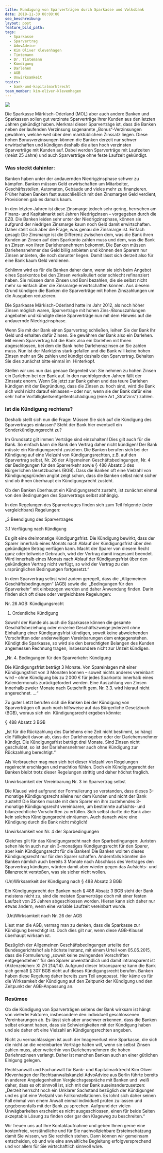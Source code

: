 ```yaml
---
title: Kündigung von Sparverträgen durch Sparkasse und Volksbank
date: 2018-11-30 00:00:00
seo_beschreibung:
layout: post
feature_bild_path:
tags:
  - Sparkasse
  - Sparvertrag
  - AdovAdvice
  - Kim Oliver Klevenhagen
  - Tintemann
  - Dr. Tintemann
  - Kündigung
  - Darlehen
  - AGB
  - Unwirksamkeit
topics:
  - bank-und-kapitalmarktrecht
team_member: kim-oliver-klevenhagen
---
```


![](/uploads/sparkasse-50118-640.jpg)

Die Sparkasse Märkisch-Oderland (MOL) aber auch andere Banken und Sparkassen sollen gut verzinste Sparverträge Ihrer Kunden aus den letzten Jahren gekündigt haben. Merkmal dieser Sparverträge ist, dass die Banken neben der laufenden Verzinsung sogenannte „Bonus“-Verzinsungen gewähren, welche weit über dem marktüblichem Zinssatz liegen. Diese hohen Bonusverzinsungen können die Banken derzeit nur schwer erwirtschaften und kündigen deshalb die alten hoch verzinsten Sparverträge mit Kunden auf. Dabei werden Sparverträge mit Laufzeiten (meist 25 Jahre) und auch Sparverträge ohne feste Laufzeit gekündigt.

### Was steckt dahinter:

Banken haben unter der andauernden Niedrigzinsphase schwer zu kämpfen. Banken müssen Geld erwirtschaften um Mitarbeiter, Geschäftsstellen, Automaten, Gebäude und vieles mehr zu finanzieren. Früher haben Banken fast ausschließlich mit den Zinsmargen Geld verdient, Provisionen gab es damals kaum.

In den letzten Jahren ist diese Zinsmarge jedoch sehr gering, herrschen am Finanz- und Kapitalmarkt seit Jahren Niedrigzinsen – vorgegeben durch die EZB. Die Banken leiden sehr unter der Niedrigzinsphase, können sie aufgrund der niedrigen Zinsmarge kaum noch Geld damit erwirtschaften. Daher stellt sich aber die Frage, was genau die Zinsmarge ist. Einfach gesagt: Die Zinsmarge ist die Differenz zwischen dem, was die Bank ihren Kunden an Zinsen auf dem Sparkonto zahlen muss und dem, was die Bank an Zinsen von ihren Darlehensnehmern bekommt. Die Banken müssen Darlehensnehmer das Geld billig anbieten und können den Sparern nur Zinsen anbieten, die noch darunter liegen. Damit lässt sich derzeit also für eine Bank kaum Geld verdienen.

Schlimm wird es für die Banken daher dann, wenn sie sich beim Angebot eines Sparkontos bei den Zinsen verkalkuliert oder schlecht refinanziert haben. Sie müssen dann Zinsen und Boni bezahlen, die sie selbst nicht mehr so einfach über die Zinsmarge erwirtschaften können. Aus diesem Grund kündigen die Banken die Sparverträge mit hohen Zinszahlungen um die Ausgaben reduzieren.

Die Sparkasse Märkisch-Oderland hatte im Jahr 2012, als noch höher Zinsen möglich waren, Sparverträge mit hohen Zins-/Bonuszahlungen angeboten und kündigte diese Sparverträge nun mit dem Hinweis auf die andauernde Niedrigzinsphase.

Wenn Sie mit der Bank einen Sparvertrag schließen, leihen Sie der Bank Ihr Geld und erhalten dafür Zinsen. Sie gewähren der Bank also ein Darlehen. Mit einem Sparvertrag hat die Bank also ein Darlehen mit Ihnen abgeschlossen, bei dem die Bank hohe Darlehenszinsen an Sie zahlen muss. Nun ist der Marktzins stark gefallen und die Bank will keine hohen Zinsen mehr an Sie zahlen und kündigt deshalb den Sparvertrag. Behalten Sie dies zunächst bitte einmal im  Hinterkopf.

Stellen wir uns nun das genaue Gegenteil vor: Sie nehmen zu hohen Zinsen ein Darlehen bei der Bank auf. In den nachfolgenden Jahren fällt der Zinssatz enorm. Wenn Sie jetzt zur Bank gehen und das teure Darlehen kündigen mit der Begründung, dass die Zinsen zu hoch sind, wird die Bank sich wohl nicht darauf einlassen – oder nur, wenn sie der Bank dafür eine sehr hohe Vorfälligkeitsentgeltentschädigung (eine Art „Strafzins“) zahlen.

### Ist die Kündigung rechtens?

Deshalb stellt sich nun die Frage: Müssen Sie sich auf die Kündigung des Sparvertrages einlassen? Steht der Bank hier eventuell ein Sonderkündigungsrecht zu?

Im Grundsatz gilt immer: Verträge sind einzuhalten! Dies gilt auch für die Bank. So einfach kann die Bank den Vertrag daher nicht kündigen! Der Bank müsste ein Kündigungsrecht zustehen. Die Banken berufen sich bei der Kündigung auf eine Vielzahl von Kündigungsrechten, z.B. auf den Sparvertrag selbst, Nr. 26 der Allgemeinen Geschäftsbedingungen, Nr. 4 der Bedingungen für den Sparverkehr sowie § 488 Absatz 3 des Bürgerlichen Gesetzbuches (BGB). Dass die Banken oft eine Vielzahl von Kündigungsgründen angibt zeigt schon, dass die Banken selbst nicht sicher sind ob ihnen überhaupt ein Kündigungsrecht zusteht.

Ob den Banken überhaupt ein Kündigungsrecht zusteht, ist zunächst einmal von den Bedingungen des Sparvertrags selbst abhängig.  

In den Regelungen des Sparvertrages finden sich zum Teil folgende (oder vergleichbare) Regelungen:

„3 Beendigung des Sparvertrages

3.1 Verfügung nach Kündigung

Es gilt eine dreimonatige Kündigungsfrist. Die Kündigung bewirkt, dass der Sparer innerhalb eines Monats nach Ablauf der Kündigungsfrist über den gekündigten Betrag verfügen kann. Macht der Sparer von diesem Recht ganz oder teilweise Gebrauch, wird der Vertrag damit insgesamt beendet. Wird innerhalb eines Monats nach Ablauf der Kündigungsfrist über den gekündigten Vertrag nicht verfügt, so wird der Vertrag zu den ursprünglichen Bedingungen fortgesetzt.“

In dem Sparvertrag selbst wird zudem geregelt, dass die „Allgemeinen Geschäftsbedingungen“ (AGB) sowie die  „Bedingungen für den Sparverkehr“ mit einbezogen werden und daher Anwendung finden. Darin finden sich oft diese oder vergleichbare Regelungen:

Nr. 26 AGB: Kündigungsrecht

1) Ordentliche Kündigung

Sowohl der Kunde als auch die Sparkasse können die gesamte Geschäftsbeziehung oder einzelne Geschäftszweige jederzeit ohne Einhaltung einer Kündigungsfrist kündigen, soweit keine abweichenden Vorschriften oder anderweitigen Vereinbarungen dem entgegenstehen. Kündigt die Sparkasse, so wird sie den berechtigten Belangen des Kunden angemessen Rechnung tragen, insbesondere nicht zur Unzeit kündigen.

„Nr. 4. Bedingungen für den Sparverkehr: Kündigung

Die Kündigungsfrist beträgt 3 Monate. Von Spareinlagen mit einer Kündigungsfrist von 3 Monaten können – soweit nichts anderes vereinbart wird – ohne Kündigung bis zu 2 000 € für jedes Sparkonto innerhalb eines Kalendermonats zurückgefordert werden. Eine Auszahlung von Zinsen innerhalb zweier Monate nach Gutschrift gem. Nr. 3.3. wird hierauf nicht angerechnet. …“

Zu guter Letzt berufen sich die Banken bei der Kündigung von Sparverträgen oft auch noch hilfsweise auf das Bürgerliche Gesetzbuch (BGB), woraus sich ein  Kündigungsrecht ergeben könnte:

§ 488 Absatz 3 BGB

„Ist für die Rückzahlung des Darlehens eine Zeit nicht bestimmt, so hängt die Fälligkeit davon ab, dass der Darlehensgeber oder der Darlehensnehmer kündigt. Die Kündigungsfrist beträgt drei Monate. Sind Zinsen nicht geschuldet, so ist der Darlehensnehmer auch ohne Kündigung zur Rückzahlung berechtigt.“

Als Verbraucher mag man sich bei dieser Vielzahl von Regelungen regelrecht erschlagen und machtlos fühlen. Doch ein Kündigungsrecht der Banken bleibt trotz dieser Regelungen strittig und daher höchst fraglich.

Unwirksamkeit der Vereinbarung Nr. 3 im Sparvertrag selbst

Die Klausel wird aufgrund der Formulierung so verstanden, dass dieses 3-monatige Kündigungsrecht alleine nur dem Kunden und nicht der Bank zusteht! Die Banken musste mit dem Sparer ein ihm zustehendes 3-monatige Kündigungsrecht vereinbaren, um bestimmte aufsichts- und bilanzrechtliche Vorschriften zu erfüllen. Sich selbst durfte die Bank aber kein solches Kündigungsrecht einräumen. Auch danach wäre eine Kündigung durch die Bank nicht möglich!

Unwirksamkeit von Nr. 4 der Sparbedingungen

Gleiches gilt für das Kündigungsrecht nach den Sparbedingungen: Juristen sehen hierin auch nur ein 3-monatiges Kündigungsrecht für den Sparer, aber kein Kündigungsrecht für die Banken! Die Banken wollten dieses Kündigungsrecht nur für den Sparer schaffen. Andernfalls könnten die Banken nämlich auch bereits 3 Monate nach Abschluss des Vertrages den Sparvertrag kündigen, würden damit aber wieder gegen das Aufsichts- und Bilanzrecht verstoßen, was sie sicher nicht wollen.

(Un)Wirksamkeit der Kündigung nach § 488 Absatz 3 BGB

Ein Kündigungsrecht der Banken nach § 488 Absatz 3 BGB steht der Bank meistens nicht zu, sind die meisten Sparverträge doch mit einer festen  Laufzeit von 25 Jahren abgeschlossen worden. Hieran kann sich daher nur etwas ändern, wenn eine variable Laufzeit vereinbart wurde.

 (Un)Wirksamkeit nach Nr. 26 der AGB

Liest man die AGB, vermag man zu denken, dass die Sparkasse zur Kündigung berechtigt ist. Doch dies gilt nur, wenn diese AGB-Klausel überhaupt wirksam ist.

Bezüglich der Allgemeinen Geschäftsbedingungen urteilte der Bundesgerichtshof als höchste Instanz, mit einem Urteil vom 05.05.2015, dass die Formulierung „soweit keine zwingenden Vorschriften entgegenstehen“ für den Sparer unverständlich und damit intransparent ist (Aktenzeichen: XI ZR 214/14). Aufgrund dieser Intransparenz kann die Bank sich gemäß § 307 BGB nicht auf dieses Kündigungsrecht berufen. Banken haben diese Regelung daher bereits zum Teil angepasst. Hier käme es für die Wirksamkeit der Kündigung auf den Zeitpunkt der Kündigung und den Zeitpunkt der AGB-Anpassung an.

### Resümee

Ob die Kündigung von Sparverträgen seitens der Bank wirksam ist hängt von vielerlei Faktoren, insbesondere den individuell geschlossenen Vereinbarungen ab. Es lässt sich aber unschwer erkennen, dass die Banken selbst erkannt haben, dass sie Schwierigkeiten mit der Kündigung haben und sie daher oft eine Vielzahl an Kündigungsrechten angeben.

Nicht zu vernachlässigen ist auch der Imageverlust eine Sparkasse, die sich die nicht an die vereinbarten Verträge halten will, wenn sie selbst Zinsen zahlen muss, aber weiterhin von Darlehensnehmern die hohen Darlehnszinsen verlangt. Daher ist manchen Banken auch an einer gütlichen Einigung gelegen.

Rechtsanwalt und Fachanwalt für Bank- und Kapitalmarktrecht Kim Oliver Klevenhagen der Rechtsanwaltskanzlei AdvoAdvice aus Berlin führte bereits in anderen Angelegenheiten Vergleichsgespräche mit Banken und  weiß daher, dass es oft sinnvoll ist, sich mit der Bank auseinanderzusetzen: „Derzeit herrscht noch ein Unklarer Sachstand bezüglich der Kündigungen und es gibt eine Vielzahl von Fallkonstellationen. Es lohnt sich daher seinen Fall einmal von einem Anwalt einmal individuell prüfen zu lassen und gegebenenfalls mit der Bank zu sprechen. Aufgrund der vielen Unwägbarkeiten erscheint es nicht ausgeschlossen, einen für beide Seiten akzeptable Lösung zu finden oder gar den Klageweg zu beschreiten.“

Wir freuen uns auf Ihre Kontaktaufnahme und geben Ihnen gerne eine kostenfreie, verständliche und für Sie nachvollziehbare Ersteinschätzung damit Sie wissen, wo Sie rechtlich stehen. Dann können wir gemeinsam entscheiden, ob und wie eine anwaltliche Begleitung erfolgversprechend und vor allem für Sie wirtschaftlich sinnvoll wäre.